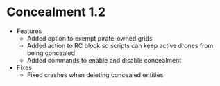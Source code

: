 # Concealment 1.2
* Features
    - Added option to exempt pirate-owned grids
    - Added action to RC block so scripts can keep active drones from being concealed
    - Added commands to enable and disable concealment
* Fixes
    - Fixed crashes when deleting concealed entities